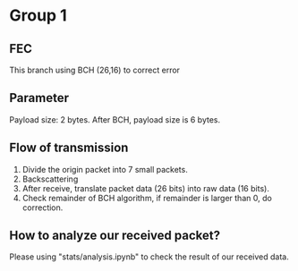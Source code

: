 # Group 1 

## FEC

This branch using BCH (26,16) to correct error

## Parameter


Payload size: 2 bytes.
After BCH, payload size is 6 bytes.

## Flow of transmission

1. Divide the origin packet into 7 small packets.
2. Backscattering
3. After receive, translate packet data (26 bits) into raw data (16 bits).
4. Check remainder of BCH algorithm, if remainder is larger than 0, do correction.

## How to analyze our received packet?

Please using "stats/analysis.ipynb" to check the result of our received data.
